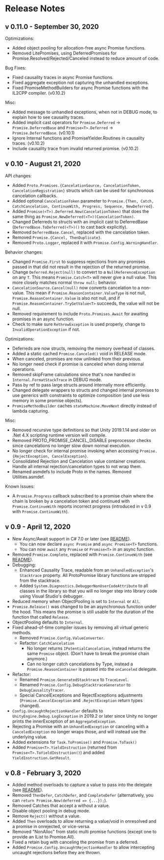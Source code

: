 # Release Notes

## v 0.11.0 - September 30, 2020

Optimizations:

- Added object pooling for allocation-free async Promise functions.
- Removed LitePromises, using DeferredPromises for Promise.Resolved/Rejected/Canceled instead to reduce amount of code.

Bug Fixes:

- Fixed causality traces in async Promise functions.
- Fixed aggregate exception not capturing the unhandled exceptions.
- Fixed PromiseMethodBuilders for async Promise functions with the IL2CPP compiler. (v0.10.2)

Misc:

- Added message to unhandled exceptions, when not in DEBUG mode, to explain how to see causality traces.
- Added implicit cast operators for `Promise.Deferred` -> `Promise.DeferredBase` and `Promise<T>.Deferred` -> `Promise.DeferredBase`. (v0.10.1)
- Ignore Internal functions and PromiseYielder.Routines in causality traces. (v0.10.2)
- Include causality trace from invalid returned promise. (v0.10.2)

## v 0.10 - August 21, 2020

API changes:

- Added `Proto.Promises.{CancelationSource, CancelationToken, CancelationRegistration}` structs which can be used for synchronous cancelation callbacks.
- Added optional `CancelationToken` parameter to `Promise.{Then, Catch, CatchCancelation, ContinueWith, Progress, Sequence, NewDeferred}`.
- Added `Promise(<T>).Deferred.New(CancelationToken)` that does the same thing as `Promise.NewDeferred(<T>)(CancelationToken)`.
- Changed Deferreds to structs with an implicit cast to DeferredBase (`DeferredBase.ToDeferred(<T>)()` to cast back explicitly).
- Removed `DeferredBase.Cancel`, replaced with the cancelation token.
- Removed `Promise.{Cancel, ThenDuplicate}`.
- Removed `Proto.Logger`, replaced it with `Promise.Config.WarningHandler`.

Behavior changes:

- Changed `Promise.First` to suppress rejections from any promises passed in that did not result in the rejection of the returned promise.
- Change `Deferred.Reject(null)` to convert to a `NullReferenceException` on any `T`. This means `Promise.Catch<T>` will never give a null value. This more closely matches normal `throw null;` behavior.
- `CancelationSource.Cancel(null)` now converts cancelation to a non-value. This mean if `Promise.ReasonContainer.ValueType` is not null, `Promise.ReasonContainer.Value` is also not null, and if `Promise.ReasonContainer.TryGetValue<T>` succeeds, the value will not be null.
- Removed requirement to include `Proto.Promises.Await` for awaiting promises in an async function.
- Check to make sure `RethrowException` is used properly, change to `InvalidOperationException` if not.

Optimizations:

- Deferreds are now structs, removing the memory overhead of classes.
- Added a static cached `Promise.Canceled()` void in RELEASE mode.
- When canceled, promises are now unlinked from their previous.
- No longer need check if promise is canceled when doing internal operations.
- Removed skipFrame calculations since that's now handled in `Internal.FormatStackTrace` in DEBUG mode.
- Pass by ref to pass large structs around internally more efficiently.
- Changed delegate wrappers to structs and changed internal promises to use generics with constraints to optimize composition (and use less memory in some promise objects).
- `PromiseMethodBuilder` caches `stateMachine.MoveNext` directly instead of lambda capturing.

Misc:

- Removed recursive type definitions so that Unity 2019.1.14 and older on .Net 4.X scripting runtime version will compile.
- Removed PROTO_PROMISE_CANCEL_DISABLE preprocessor checks since cancelations no longer slow down normal execution.
- No longer check for internal promise invoking when accessing `Promise.{RejectException, CancelException}`.
- Consolidated Rejection and Cancelation value container creations. Handle all internal rejection/cancelation types to not wrap them.
- Renamed asmdefs to include Proto in the names. Removed Utilities.asmdef.

Known Issues:

- A `Promise.Progress` callback subscribed to a promise chain where the chain is broken by a cancelation token and continued with `Promise.ContinueWith` reports incorrect progress (introduced in v 0.9 with `Promise.ContinueWith`).

## v 0.9 - April 12, 2020

- New Async/Await support in C# 7.0 or later (see <a href="https://github.com/timcassell/ProtoPromise/blob/master/README.md#asyncawait">README</a>).
  - You can now declare `async Promise` and `async Promise<T>` functions.
  - You can now `await` any `Promise` or `Promise<T>` in an async function.
- Removed `Promise.Complete`, replaced with `Promise.ContinueWith` (see <a href="https://github.com/timcassell/ProtoPromise/blob/master/README.md#continuewith">README</a>).
- Debugging:
  - Enhanced Causality Trace, readable from an `UnhandledException`'s `Stacktrace` property. All ProtoPromise library functions are stripped from the stacktrace.
  - Added `System.Diagnostics.DebuggerNonUserCodeAttribute` to all classes in the library so that you will no longer step into library code using Visual Studio's debugger.
- Reduced memory when ObjectPooling is set to `Internal` or `All`.
- `Promise.Release()` was changed to be an asynchronous function under the hood. This means the promise is still usable for the duration of the function that called `Release`.
- ObjectPooling defaults to `Internal`.
- Fixed ahead-of-time compiler issues by removing all virtual generic methods.
  - Removed `Promise.Config.ValueConverter`.
  - Refactor: `CatchCancelation`
    - No longer returns `IPotentialCancelation`, instead returns the same `Promise` object. (Don't have to break the promise chain anymore.)
    - Can no longer catch cancelations by Type, instead a `Promise.ReasonContainer` is passed into the `onCanceled` delegate.
- Refactor:
  - Renamed `Promise.GeneratedStacktrace` to `TraceLevel`.
  - Renamed `Promise.Config.DebugStacktraceGenerator` to `DebugCausalityTracer`.
  - Special CancelExceptions and RejectExceptions adjustments (`Promise.CancelException` and `.RejectException` return types changed).
- `Config.UncaughtRejectionHandler` defaults to `UnityEngine.Debug.LogException` in 2019.2 or later since Unity no longer prints the innerException of an `AggregateException`.
- Rejecting a Promise with an `UnhandledException` or canceling with a `CanceledException` no longer wraps those, and will instead use the underlying value.
- Added extensions for `Task.ToPromise()` and `Promise.ToTask()`
- Added `Promise<T>.YieldInstruction` (returned from `Promise<T>.ToYieldInstruction()`) and added `YieldInstruction.GetResult`.

## v 0.8 - February 3, 2020

- Added method overloads to capture a value to pass into the delegate (see <a href="https://github.com/timcassell/ProtoPromise/blob/master/README.md#capture-values">README</a>).
- Removed `ThenDefer`, `CatchDefer`, and `CompleteDefer` (alternatively, you can `return Promise.New(deferred => {...});`).
- Removed Catches that accept a <T> without a value.
- Disable object pooling in debug mode.
- Remove `Reject()` without a value.
- Added `Then` overloads to allow returning a value/void in onresolved and a promise in onrejected, or vice-versa.
- Removed "NonAlloc" from static multi promise functions (except one to provide an IList to Promise.All).
- Fixed a retain bug with canceling the promise from a deferred.
- Added `Promise.Config.UncaughtRejectionHandler` to allow intercepting uncaught rejections before they are thrown.